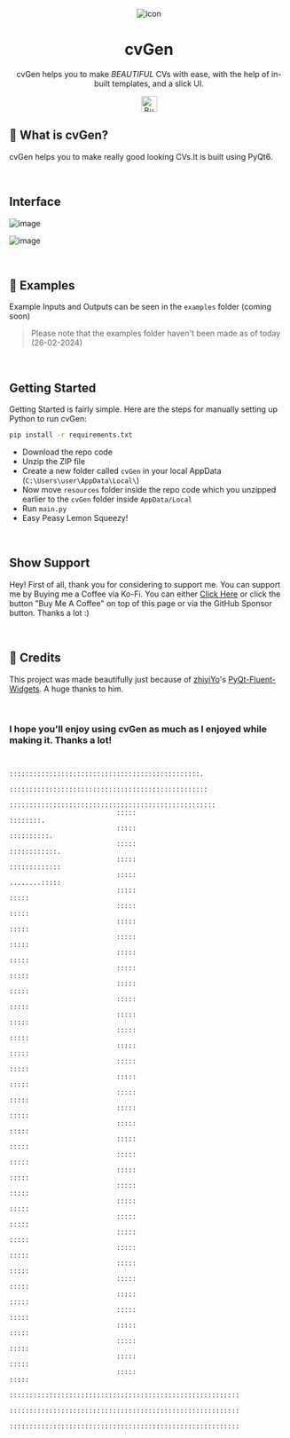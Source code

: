 <div align="center">

![icon](https://github.com/rohankishore/cvGen/assets/109947257/1796f8a2-0da1-4d39-a118-d7a62a650ee5)
# cvGen
cvGen helps you to make <i>BEAUTIFUL</i> CVs with ease, with the help of in-built templates, and a slick UI.
</div>

<div align="center">
  
  <a href='https://ko-fi.com/V7V7QZ7GS' target='_blank'><img height='36' style='border:0px;height:29px;' src='https://storage.ko-fi.com/cdn/kofi5.png?v=3' border='0' alt='Buy Me a Coffee at ko-fi.com' /></a>
</div>

## 🎵 What is cvGen?
cvGen helps you to make really good looking CVs.It is built using PyQt6.
  
<br>

## Interface

![image](https://github.com/rohankishore/cvGen/assets/109947257/3e12b95e-54af-4a77-98b8-8786b68d8484)

![image](https://github.com/rohankishore/cvGen/assets/109947257/11b97f56-5000-4b6a-b550-c97e2cee1b24)

<br>


## 🌊 Examples

Example Inputs and Outputs can be seen in the `examples` folder (coming soon)
> Please note that the examples folder haven't been made as of today (26-02-2024)

<br>

## Getting Started

Getting Started is fairly simple. Here are the steps for manually setting up Python to run cvGen:

```bash
pip install -r requirements.txt
```

- Download the repo code
- Unzip the ZIP file
- Create a new folder called `cvGen` in your local AppData (`C:\Users\user\AppData\Local\`)
- Now move `resources` folder inside the repo code which you unzipped earlier to the `cvGen` folder inside `AppData/Local`
- Run `main.py`
- Easy Peasy Lemon Squeezy!

<br>

## Show Support

Hey! First of all, thank you for considering to support me. You can support me by Buying me a Coffee via Ko-Fi. You can either [Click Here](https://ko-fi.com/rohankishore) or click the button "Buy Me A Coffee" on top of this page or via the GitHub Sponsor button. Thanks a lot :)

<br>

## 💖 Credits

This project was made beautifully just because of [zhiyiYo](https://github.com/zhiyiYo)'s [PyQt-Fluent-Widgets](https://github.com/zhiyiYo/PyQt-Fluent-Widgets). A huge thanks to him.

<br>


### I hope you'll enjoy using cvGen as much as I enjoyed while making it. Thanks a lot!


```

                           ::::::::::::::::::::::::::::::::::::::::::::::::.                  
                           ::::::::::::::::::::::::::::::::::::::::::::::::::                 
                           ::::::::::::::::::::::::::::::::::::::::::::::::::::               
                           :::::                                        ::::::::.             
                           :::::                                        ::::::::::.           
                           :::::                                        ::::::::::::.         
                           :::::                                        :::::::::::::         
                           :::::                                        ........:::::         
                           :::::                                                :::::         
                           :::::                                                :::::         
                           :::::                                                :::::         
                           :::::                                                :::::         
                           :::::                                                :::::         
                           :::::                                                :::::         
                           :::::                                                :::::         
                           :::::                                                :::::         
                           :::::                                                :::::         
                           :::::                                                :::::         
                           :::::                                                :::::         
                           :::::                                                :::::         
                           :::::                                                :::::         
                           :::::                                                :::::         
                           :::::                                                :::::         
                           :::::                                                :::::         
                           :::::                                                :::::         
                           :::::                                                :::::         
                           :::::                                                :::::         
                           :::::                                                :::::         
                           :::::                                                :::::         
                           :::::                                                :::::         
                           :::::                                                :::::         
                           :::::                                                :::::         
                           :::::                                                :::::         
                           :::::                                                :::::         
                           :::::                                                :::::         
                           :::::                                                :::::         
                           :::::                                                :::::         
                           :::::                                                :::::         
                           :::::                                                :::::         
                           :::::                                                :::::         
                           ::::::::::::::::::::::::::::::::::::::::::::::::::::::::::         
                           ::::::::::::::::::::::::::::::::::::::::::::::::::::::::::         
                           ::::::::::::::::::::::::::::::::::::::::::::::::::::::::::         

       
```
